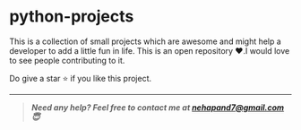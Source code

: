 # python-projects

This is a collection of small projects which are awesome and might help a developer to add a little fun in life. This is an open repository ❤️.I would love to see people contributing to it.

Do give a star ⭐ if you like this project.


---

> **_Need any help? Feel free to contact me at [nehapand7@gmail.com](mailto:nehapand7@gmail.com?Subject=python-projects) 😇_**
